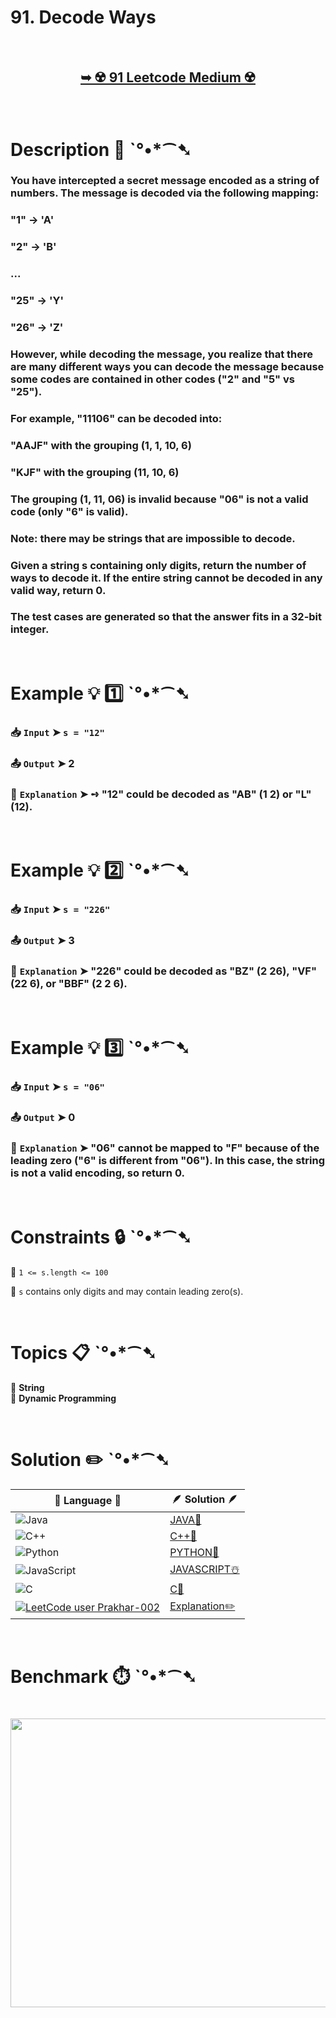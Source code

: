 # 91. Decode Ways

</br>

<h2 align="center"> 

<a href="https://leetcode.com/problems/decode-ways/description/"><strong>➥ ☢️ 91 Leetcode Medium ☢️ </strong></a>
</h2>

</br>

# Description 📜 ˋ°•*⁀➷

### You have intercepted a secret message encoded as a string of numbers. The message is decoded via the following mapping:

### "1" -> 'A'

### "2" -> 'B'

### ...

### "25" -> 'Y'

### "26" -> 'Z'

### However, while decoding the message, you realize that there are many different ways you can decode the message because some codes are contained in other codes ("2" and "5" vs "25").

### For example, "11106" can be decoded into:

### "AAJF" with the grouping (1, 1, 10, 6)
### "KJF" with the grouping (11, 10, 6)
### The grouping (1, 11, 06) is invalid because "06" is not a valid code (only "6" is valid).
### Note: there may be strings that are impossible to decode.

### Given a string s containing only digits, return the number of ways to decode it. If the entire string cannot be decoded in any valid way, return 0.

### The test cases are generated so that the answer fits in a 32-bit integer.

</br>

# Example 💡 1️⃣ ˋ°•*⁀➷

  ### 📥 `Input`  ➤ `s = "12"`

  ### 📤 `Output`  ➤ 2

  ### 🔦 `Explanation`  ➤ ➺ "12" could be decoded as "AB" (1 2) or "L" (12).

</br>

# Example 💡 2️⃣ ˋ°•*⁀➷

  ### 📥 `Input` ➤ `s = "226"`

  ### 📤 `Output`  ➤ 3

  ### 🔦 `Explanation` ➤ "226" could be decoded as "BZ" (2 26), "VF" (22 6), or "BBF" (2 2 6).

</br>

# Example 💡 3️⃣ ˋ°•*⁀➷

  ### 📥 `Input` ➤ `s = "06"`

  ### 📤 `Output`  ➤ 0

  ### 🔦 `Explanation`  ➤ "06" cannot be mapped to "F" because of the leading zero ("6" is different from "06"). In this case, the string is not a valid encoding, so return 0.

</br>

# Constraints 🔒 ˋ°•*⁀➷

🔹 `1 <= s.length <= 100` </br>

🔹 `s` contains only digits and may contain leading zero(s). </br>

</br>

# Topics 📋 ˋ°•*⁀➷

🔸 **String**  </br>
🔸 **Dynamic Programming** </br>

</br>

# Solution ✏️ ˋ°•*⁀➷

| 📒 Language 📒  | 🪶 Solution 🪶 |
| ------------- | ------------- |
|  ![Java](https://img.shields.io/badge/java-%23ED8B00.svg?style=for-the-badge&logo=openjdk&logoColor=white)  | [JAVA🍁]() |
|  ![C++](https://img.shields.io/badge/c++-%2300599C.svg?style=for-the-badge&logo=c%2B%2B&logoColor=white)  | [C++🎲]()  |
|  ![Python](https://img.shields.io/badge/python-3670A0?style=for-the-badge&logo=python&logoColor=ffdd54)    | [PYTHON🍰]() |
| ![JavaScript](https://img.shields.io/badge/javascript-%23323330.svg?style=for-the-badge&logo=javascript&logoColor=%23F7DF1E)   | [JAVASCRIPT☃️]() |
|   ![C](https://img.shields.io/badge/c-%2300599C.svg?style=for-the-badge&logo=c&logoColor=white)   | [C💖]()  |
| [![LeetCode user Prakhar-002](https://img.shields.io/badge/dynamic/json?style=for-the-badge&labelColor=black&color=%23ffa116&label=Solved&query=solvedOverTotal&url=https%3A%2F%2Fleetcode-badge.vercel.app%2Fapi%2Fusers%2FPrakhar-002&logo=leetcode&logoColor=yellow)](https://leetcode.com/Prakhar-002/)  | [Explanation✏️]() |

</br>

# Benchmark ⏱️ ˋ°•*⁀➷

<h1  align="center" >

<img src ="" width = "700px" height="462px" />

</h1>
